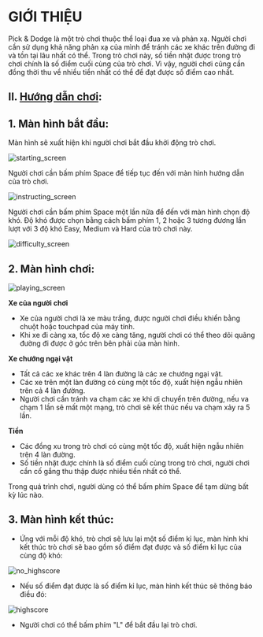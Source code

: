 # GIỚI THIỆU

Pick & Dodge là một trò chơi thuộc thể loại đua xe và phản xạ. Người chơi cần sử dụng khả năng phản xạ của mình để tránh các xe khác trên đường đi và tồn tại lâu nhất có thể. Trong trò chơi này, số tiền nhặt được trong trò chơi chính là số điểm cuối cùng của trò chơi. Vì vậy, người chơi cũng cần đồng thời thu về nhiều tiền nhất có thể để đạt được số điểm cao nhất.

## II. <ins>Hướng dẫn chơi</ins>:

## 1. Màn hình bắt đầu:

Màn hình sẽ xuất hiện khi người chơi bắt đầu khởi động trò chơi.

![starting_screen](https://github.com/Granchio0912/Pick-Dodge/assets/142135212/ced7ce83-6f27-4b29-b961-0ace2ec1df36)

Người chơi cần bấm phím Space để tiếp tục đến với màn hình hướng dẫn của trò chơi.

![instructing_screen](https://github.com/Granchio0912/Pick-Dodge/assets/142135212/f2e8d27c-a4e1-4dbd-b43f-f2d6ab88c017)

Người chơi cần bấm phím Space một lần nữa để đến với màn hình chọn độ khó. Độ khó được chọn bằng cách bấm phím 1, 2 hoặc 3 tương đương lần lượt với 3 độ khó Easy, Medium và Hard của trò chơi này.

![difficulty_screen](https://github.com/Granchio0912/Pick-Dodge/assets/142135212/41a7be73-e844-41db-a868-67e4d1844d3b)

## 2. Màn hình chơi:

![playing_screen](https://github.com/Granchio0912/Pick-Dodge/assets/142135212/60a92229-119e-4219-a8e3-8b0def225375)

**Xe của người chơi**
  - Xe của người chơi là xe màu trắng, được người chơi điều khiển bằng chuột hoặc touchpad của máy tính.
  - Khi xe đi càng xa, tốc độ xe càng tăng, người chơi có thể theo dõi quãng đường đi được ở góc trên bên phải của màn hình.
    
**Xe chướng ngại vật**
  - Tất cả các xe khác trên 4 làn đường là các xe chướng ngại vật.
  - Các xe trên một làn đường có cùng một tốc độ, xuất hiện ngẫu nhiên trên cả 4 làn đường.
  - Người chơi cần tránh va chạm các xe khi di chuyển trên đường, nếu va chạm 1 lần sẽ mất một mạng, trò chơi sẽ kết thúc nếu va chạm xảy ra 5 lần.

**Tiền**
  - Các đồng xu trong trò chơi có cùng một tốc độ, xuất hiện ngẫu nhiên trên 4 làn đường.
  - Số tiền nhặt được chính là số điểm cuối cùng trong trò chơi, người chơi cần cố gắng thu thập được nhiều tiền nhất có thể.

Trong quá trình chơi, người dùng có thể bấm phím Space để tạm dừng bất kỳ lúc nào.

## 3. Màn hình kết thúc:
 
  - Ứng với mỗi độ khó, trò chơi sẽ lưu lại một số điểm kỉ lục, màn hình khi kết thúc trò chơi sẽ bao gồm số điểm đạt được và số điểm kỉ lục của cùng độ khó:

![no_highscore](https://github.com/Granchio0912/Pick-Dodge/assets/142135212/35d5ae0d-99ee-4a76-bb67-eddaf7fb2ef5)

  - Nếu số điểm đạt được là số điểm kỉ lục, màn hình kết thúc sẽ thông báo điều đó:

![highscore](https://github.com/Granchio0912/Pick-Dodge/assets/142135212/d8887db6-5920-45da-b1ff-f08da4139830)

  - Người chơi có thể bấm phím "L" để bắt đầu lại trò chơi.
